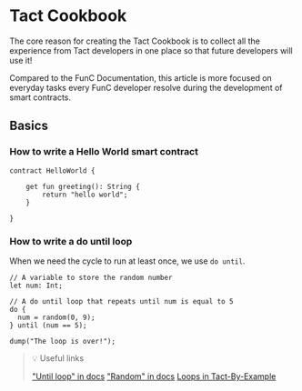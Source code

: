 # Tact Cookbook

The core reason for creating the Tact Cookbook is to collect all the experience from Tact developers in one place so that future developers will use it!

Compared to the FunC Documentation, this article is more focused on everyday tasks every FunC developer resolve during the development of smart contracts.

## Basics
### How to write a Hello World smart contract

```
contract HelloWorld {

    get fun greeting(): String {
        return "hello world";
    }        

}
```

### How to write a do until loop

When we need the cycle to run at least once, we use `do until`.

```tact
// A variable to store the random number
let num: Int;

// A do until loop that repeats until num is equal to 5
do {
  num = random(0, 9);
} until (num == 5);

dump("The loop is over!");
```

> 💡 Useful links
> 
> ["Until loop" in docs](https://docs.tact-lang.org/language/guides/statements#until-loop)
> ["Random" in docs](https://docs.tact-lang.org/language/ref/random#random)
> [Loops in Tact-By-Example](https://tact-by-example.org/04-loops)